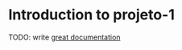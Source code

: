 # Introduction to projeto-1

TODO: write [great documentation](http://jacobian.org/writing/what-to-write/)
